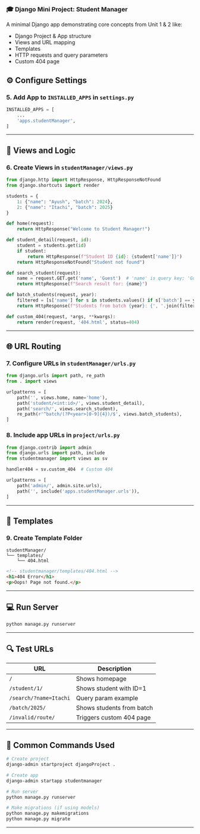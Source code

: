 ### 🎓 Django Mini Project: Student Manager

A minimal Django app demonstrating core concepts from Unit 1 & 2 like:
- Django Project & App structure
- Views and URL mapping
- Templates
- HTTP requests and query parameters
- Custom 404 page


## ⚙️ Configure Settings

### 5. Add App to `INSTALLED_APPS` in `settings.py`

```python
INSTALLED_APPS = [
    ...
    'apps.studentManager',
]
```

---

## 🧠 Views and Logic

### 6. Create Views in `studentManager/views.py`

```python
from django.http import HttpResponse, HttpResponseNotFound
from django.shortcuts import render

students = {
    1: {"name": "Ayush", "batch": 2024},
    2: {"name": "Itachi", "batch": 2025}
}

def home(request):
    return HttpResponse("Welcome to Student Manager!")

def student_detail(request, id):
    student = students.get(id)
    if student:
        return HttpResponse(f"Student ID {id}: {student['name']}")
    return HttpResponseNotFound("Student not found")

def search_student(request):
    name = request.GET.get('name', 'Guest')  # 'name' is query key; 'Guest' is default
    return HttpResponse(f"Search result for: {name}")

def batch_students(request, year):
    filtered = [s['name'] for s in students.values() if s['batch'] == year]
    return HttpResponse(f"Students from batch {year}: {', '.join(filtered)}")

def custom_404(request, *args, **kwargs):
    return render(request, '404.html', status=404)
```

---

## 🌐 URL Routing

### 7. Configure URLs in `studentManager/urls.py`

```python
from django.urls import path, re_path
from . import views

urlpatterns = [
    path('', views.home, name='home'),
    path('student/<int:id>/', views.student_detail),
    path('search/', views.search_student),
    re_path(r'^batch/(?P<year>[0-9]{4})/$', views.batch_students),
]
```

### 8. Include app URLs in `project/urls.py`

```python
from django.contrib import admin
from django.urls import path, include
from studentmanager import views as sv

handler404 = sv.custom_404  # Custom 404

urlpatterns = [
    path('admin/', admin.site.urls),
    path('', include('apps.studentManager.urls')),
]
```

---

## 🧾 Templates

### 9. Create Template Folder

```
studentManager/
└── templates/
    └── 404.html
```

```html
<!-- studentmanager/templates/404.html -->
<h1>404 Error</h1>
<p>Oops! Page not found.</p>
```

---

## 💻 Run Server

```bash
python manage.py runserver
```

---

## 🔍 Test URLs

| URL                    | Description               |
| ---------------------- | ------------------------- |
| `/`                    | Shows homepage            |
| `/student/1/`          | Shows student with ID=1   |
| `/search/?name=Itachi` | Query param example       |
| `/batch/2025/`         | Shows students from batch |
| `/invalid/route/`      | Triggers custom 404 page  |

---

## 🧪 Common Commands Used

```bash
# Create project
django-admin startproject djangoProject .

# Create app
django-admin startapp studentmanager

# Run server
python manage.py runserver

# Make migrations (if using models)
python manage.py makemigrations
python manage.py migrate
```

---
